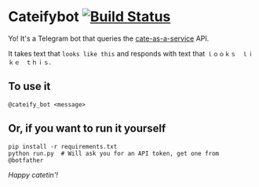 # Cateifybot [![Build Status](https://travis-ci.org/OzuYatamutsu/tg-cateify-bot.svg?branch=master)](https://travis-ci.org/OzuYatamutsu/tg-cateify-bot)

Yo! It's a Telegram bot that queries the [cate-as-a-service](https://github.com/OzuYatamutsu/cate-as-a-service) API.

It takes text that `looks like this` and responds with text that `ｌｏｏｋｓ　ｌｉｋｅ　ｔｈｉｓ`.

## To use it
```
@cateify_bot <message>
```

## Or, if you want to run it yourself
```
pip install -r requirements.txt
python run.py  # Will ask you for an API token, get one from @botfather
```

_Happy catetin'!_

